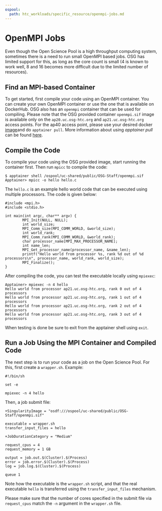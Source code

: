 ```yaml
---
ospool:
  path: htc_workloads/specific_resource/openmpi-jobs.md
---
```


OpenMPI Jobs 
====================================

Even though the Open Science Pool is a high throughput computing system, sometimes
there is a need to run small OpenMPI based jobs. OSG has limited support for
this, as long as the core count is small (4 is known to work well, 8 and 16 
becomes more difficult due to the limited number of resources).

## Find an MPI-based Container

To get started, first compile your code using an OpenMPI container. You can create your own OpenMPI container or use the one that is available on DockerHub. OSG also has an `openmpi` container that can be used for compiling. Please note that the OSG provided container `openmpi.sif` image is available only on the `ap20.uc.osg-htc.org` and `ap21.uc.osg-htc.org` access points. For the ap40 access point, please use your desired docker [image](https://registry.hub.docker.com/r/mfisherman/openmpi/tags)and do `apptainer pull`. More information about using *apptainer pull* can be found [here](https://apptainer.org/docs/user/main/cli/apptainer_pull.html). 

## Compile the Code

To compile your code using the OSG provided image, start running the container first. Then run `mpicc` to compile the code: 

    $ apptainer shell /ospool/uc-shared/public/OSG-Staff/openmpi.sif
    Apptainer> mpicc -o hello hello.c 

The `hello.c` is an example hello world code that can be executed using multiple processors. The code is given below:

```
#include <mpi.h>
#include <stdio.h>

int main(int argc, char** argv) {
        MPI_Init(NULL, NULL);
        int world_size;
        MPI_Comm_size(MPI_COMM_WORLD, &world_size);
        int world_rank;
        MPI_Comm_rank(MPI_COMM_WORLD, &world_rank);
        char processor_name[MPI_MAX_PROCESSOR_NAME];
        int name_len;
        MPI_Get_processor_name(processor_name, &name_len);
        printf("Hello world from processor %s, rank %d out of %d processors\n", processor_name, world_rank, world_size);
        MPI_Finalize();
}
```

After compiling the code, you can test the executable locally using `mpiexec`:

    Apptainer> mpiexec -n 4 hello
    Hello world from processor ap21.uc.osg-htc.org, rank 0 out of 4 processors
    Hello world from processor ap21.uc.osg-htc.org, rank 1 out of 4 processors
    Hello world from processor ap21.uc.osg-htc.org, rank 2 out of 4 processors
    Hello world from processor ap21.uc.osg-htc.org, rank 3 out of 4 processors

When testing is done be sure to exit from the apptainer shell using `exit`. 

## Run a Job Using the MPI Container and Compiled Code

The next step is to run your code as a job on the Open Science Pool. For this, first create a `wrapper.sh`. Example:

    #!/bin/sh
    
    set -e
    
    mpiexec -n 4 hello


Then, a job submit file:


    +SingularityImage = "osdf:///ospool/uc-shared/public/OSG-Staff/openmpi.sif"

    executable = wrapper.sh
    transfer_input_files = hello

    +JobDurationCategory = "Medium"
    
    request_cpus = 4
    request_memory = 1 GB

    output = job.out.$(Cluster).$(Process)
    error = job.error.$(Cluster).$(Process)
    log = job.log.$(Cluster).$(Process)

    queue 1

Note how the executable is the `wrapper.sh` script, and that the real executable `hello` is
transferred using the `transfer_input_files` mechanism.

Please make sure that the number of cores specified in the submit file via
`request_cpus` match the `-n` argument in the `wrapper.sh` file. 
